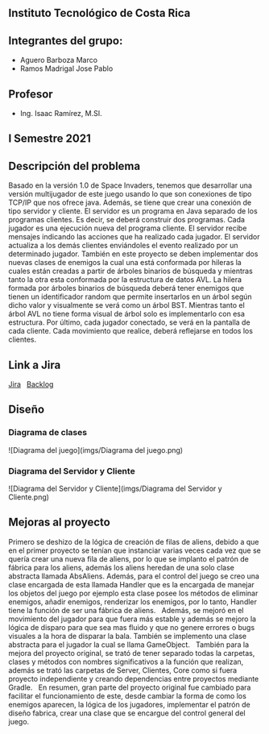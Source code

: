 ## Instituto Tecnológico de Costa Rica

## Integrantes del grupo:
* Aguero Barboza Marco
* Ramos Madrigal Jose Pablo

## Profesor
* Ing. Isaac Ramírez, M.SI.

## I Semestre 2021

## Descripción del problema
Basado en la versión 1.0 de Space Invaders, tenemos que desarrollar una versión multijugador de este juego usando lo que son conexiones de tipo TCP/IP que nos ofrece java.
Además, se tiene que crear una conexión de tipo servidor y cliente.
El servidor es un programa en Java separado de los programas clientes. Es decir, se deberá construir dos programas.
Cada jugador es una ejecución nueva del programa cliente.
El servidor recibe mensajes indicando las acciones que ha realizado cada jugador.
El servidor actualiza a los demás clientes enviándoles el evento realizado por un determinado jugador.
También en este proyecto se deben implementar dos nuevas clases de enemigos la cual una  está conformada por hileras la cuales están creadas a partir de árboles binarios de búsqueda y mientras tanto la otra esta conformada por la estructura de datos AVL. La hilera formada por árboles binarios de búsqueda deberá tener enemigos que tienen un identificador random que permite insertarlos en un árbol según dicho valor y visualmente se verá como un árbol BST.
Mientras tanto el árbol AVL no tiene forma visual de árbol solo es implementarlo con esa estructura.
Por último, cada jugador conectado, se verá en la pantalla de cada cliente. Cada movimiento que realice, deberá reflejarse en todos los clientes.

## Link a Jira
[Jira](https://algoritms-and-data-structures-project1.atlassian.net/jira/software/projects/PI/boards/5)
&nbsp;
[Backlog](https://algoritms-and-data-structures-project1.atlassian.net/jira/software/projects/PI/boards/5/backlog)

## Diseño

### Diagrama de clases 
![Diagrama del juego](imgs/Diagrama del juego.png)

### Diagrama del Servidor y Cliente

![Diagrama del Servidor y Cliente](imgs/Diagrama del Servidor y Cliente.png)

## Mejoras al proyecto
Primero se deshizo de la lógica de creación de filas de aliens, debido a que en el primer proyecto se tenían que instanciar  varias veces cada vez que se quería crear una nueva fila de aliens, por lo que se implanto el patrón de fábrica para los aliens, además los aliens heredan de una solo clase abstracta llamada AbsAliens. Además, para el control del juego se creo una clase encargada de esta llamada Handler que es la encargada de manejar los objetos del juego por ejemplo esta clase posee los métodos de eliminar enemigos, añadir enemigos, renderizar los enemigos, por lo tanto, Handler tiene la función de ser una fábrica de aliens.
&nbsp;
Además, se mejoró en el movimiento del jugador para que fuera más estable y además se mejoro la lógica de disparo para que sea mas fluido y que no genere errores o bugs visuales a la hora de disparar la bala. También se implemento una clase abstracta para el jugador la cual se llama GameObject.
&nbsp;
También para la mejora del proyecto original, se trató de tener separado todas la carpetas, clases y métodos con nombres significativos a la función que realizan, además se trató las carpetas de Server, Clientes, Core como si fuera proyecto independiente y creando dependencias entre proyectos mediante Gradle.
&nbsp;
En resumen, gran parte del proyecto original fue cambiado para facilitar el funcionamiento de este, desde cambiar la forma de como los enemigos aparecen, la lógica de los jugadores, implementar el patrón de diseño fabrica, crear una clase que se encargue del control general del juego.
